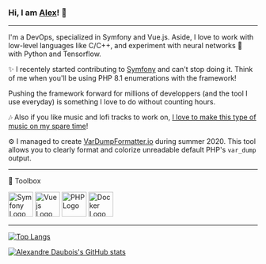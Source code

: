 ### Hi, I am [Alex](https://www.linkedin.com/in/alexandre-daubois/)! 👋
---
I'm a DevOps, specialized in Symfony and Vue.js. Aside, I love to work with low-level languages like C/C++, and experiment with neural networks :brain: with Python and Tensorflow.

✨ I recentely started contributing to [Symfony](https://github.com/symfony/symfony) and can't stop doing it. Think of me when you'll be using PHP 8.1 enumerations with the framework!

Pushing the framework forward for millions of developpers (and the tool I use everyday) is something I love to do without counting hours.

🎶 Also if you like music and lofi tracks to work on, [I love to make this type of music on my spare time](https://open.spotify.com/artist/790POud6wam0mwqWShV4Nr?si=Zz0QWo_CQTmRqDV4pFnl5g)!

⚙️ I managed to create [VarDumpFormatter.io](https://vardumpformatter.io) during summer 2020. This tool allows you to clearly format and colorize unreadable default PHP's `var_dump` output.

---

🧰 Toolbox

<img src="https://cdn.worldvectorlogo.com/logos/symfony.svg" alt="Symfony Logo" width="50" height="50"/> <img src="https://cdn.worldvectorlogo.com/logos/vue-js-1.svg" alt="Vue js Logo" width="50" height="50"/> <img src="https://cdn.worldvectorlogo.com/logos/php.svg" alt="PHP Logo" width="50" height="50"/> <img src="https://cdn.worldvectorlogo.com/logos/docker.svg" alt="Docker Logo" width="50" height="50"/>

---

[![Top Langs](https://github-readme-stats.vercel.app/api/top-langs/?username=alexandre-daubois&hide=java,html,css&theme=dracula)](https://github.com/anuraghazra/github-readme-stats)

[![Alexandre Daubois's GitHub stats](https://github-readme-stats.vercel.app/api?username=alexandre-daubois&theme=dracula)](https://github.com/anuraghazra/github-readme-stats)
